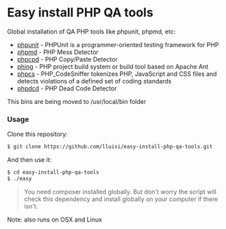# Easy install PHP QA tools

Global installation of QA PHP tools like phpunit, phpmd, etc: 

* [phpunit] - PHPUnit is a programmer-oriented testing framework for PHP
* [phpmd] - PHP Mess Detector
* [phpcpd] - PHP Copy/Paste Detector
* [phing] - PHP project build system or build tool based on Apache Ant
* [phpcs] - PHP_CodeSniffer tokenizes PHP, JavaScript and CSS files and detects violations of a defined set of coding standards
* [phpdcd] - PHP Dead Code Detector

This bins are being moved to /usr/local/bin folder

### Usage

Clone this repository:
```sh
$ git clone https://github.com/lluisi/easy-install-php-qa-tools.git
```

And then use it:
```sh
$ cd easy-install-php-qa-tools
$ ./easy
```

>You need composer installed globally. But don't worry the script will check this dependency and install globally on your computer if there isn't.


Note: also runs on OSX and Linux

[phpmd]:http://phpmd.org
[phpunit]:https://phpunit.de
[phpcpd]:https://github.com/sebastianbergmann/phpcpd
[phing]:http://www.phing.info
[phpcs]:https://github.com/squizlabs/PHP_CodeSniffer
[phpdcd]:https://github.com/sebastianbergmann/phpdcd
